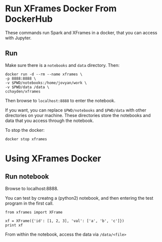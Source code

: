 Run XFrames Docker From DockerHub
=================================

These commands run Spark and XFrames in a docker,
that you can access with Jupyter.

Run
---
Make sure there is a `notebooks` and `data` directory.
Then:

    docker run -d --rm --name xframes \
    -p 8888:8888 \
    -v $PWD/notebooks:/home/jovyan/work \
    -v $PWD/data /data \
    cchayden/xframes
    
Then browse to `localhost:8888` to enter the notebook.

If you want, you can replace `$PWD/notebooks` and `$PWD/data` with
other directories on your machine.
These directories store the notebooks and data that you access
through the notebook.

To stop the docker:

    docker stop xframes

Using XFrames Docker
====================

Run notebook
------------
Browse to localhost:8888.

You can test by creatng a (python2) notebook, and then
entering the test program in the first call.

    from xframes import XFrame

    xf = XFrame({'id': [1, 2, 3], 'val': ['a', 'b', 'c']})
    print xf

From within the notebook, access the data via `/data/<file>`
